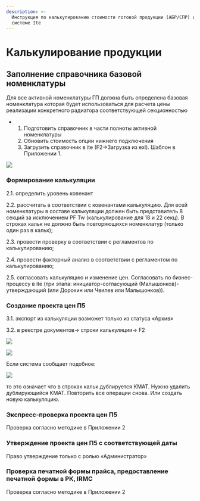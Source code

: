 ```yaml
---
description: >-
  Инструкция по калькулированию стоимости готовой продукции (АБР/СПР) и ДСЕ в
  системе Ite
---
```


# Калькулирование продукции

## Заполнение справочника базовой номенклатуры

Для все активной номенклатуры ГП должна быть определена базовая номенклатура которая будет использоваться для расчета цены реализации конкретного радиатора соответствующей секционностью

*
  1. Подготовить справочник в части полноты активной номенклатуры
  2. Обновить стоимость опции нижнего подключения
  3. Загрузить справочник в ite (F2→Загрузка из exl). Шаблон в Приложении 1.

![](<../../.gitbook/assets/0 (83).png>)

### Формирование калькуляции

2.1. определить уровень ковенант

2.2. рассчитать в соответствии с ковенантами калькуляцию. Для всей номенклатуры в составе калькуляции должен быть представитель 8 секций за исключением PF Tw (калькулирование для 18 и 22 секц). В строках кальк не должно быть повторяющихся номенклатур (только один раз в кальк);

2.3. провести проверку в соответствии с регламентов по калькулированию;

2.4. провести факторный анализ в соответствии с регламентом по калькулированию;

2.5. согласовать калькуляцию и изменение цен. Согласовать по бизнес-процессу в ite (три этапа: инициатор-согласующий (Малышонков)-утверждающий (или Дорохин или Чвилев или Малышонков)).

### Создание проекта цен П5

3.1. экспорт из калькуляции возможет только из статуса «Архив»

3.2. в реестре документов→ строки калькуляции→ F2

![](<../../.gitbook/assets/1 (147).png>)

![](<../../.gitbook/assets/2 (64).png>)

Если система сообщает подобное:

![](<../../.gitbook/assets/3 (18).png>)

то это означает что в строках кальк дублируется КМАТ. Нужно удалить дублирующийся КМАТ. Повторить все операции снова. Или создать новую калькуляцию.

### Экспресс-проверка проекта цен П5

Проверка согласно методике в Приложении 2

### Утверждение проекта цен П5 с соответствующей даты

Право утверждение только с ролью «Администратор»

### Проверка печатной формы прайса, предоставление печатной формы в РК, IRMC

Проверка согласно методике в Приложении 2
